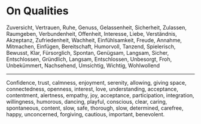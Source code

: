 # On Qualities

Zuversicht, Vertrauen, Ruhe, Genuss, Gelassenheit, Sicherheit, Zulassen, Raumgeben, Verbundenheit, Offenheit, Interesse, Liebe, Verständnis, Akzeptanz, Zufriedenheit, Wachheit, Einfühlsamkeit, Freude, Annahme, Mitmachen, Einfügen, Bereitschaft, Humorvoll, Tanzend, Spielerisch, Bewusst, Klar, Fürsorglich, Spontan, Genügsam, Langsam, Sicher, Entschlossen, Gründlich, Langsam, Entschlossen, Unbesorgt, Froh, Unbekümmert, Nachsehend, Umsichtig, Wichtig, Wohlwollend

_____________________

Confidence, trust, calmness, enjoyment, serenity, allowing, giving space, connectedness, openness, interest, love, understanding, acceptance, contentment, alertness, empathy, joy, acceptance, participation, integration, willingness, humorous, dancing, playful, conscious, clear, caring, spontaneous, content, slow, safe, thorough, slow, determined, carefree, happy, unconcerned, forgiving, cautious, important, benevolent.
